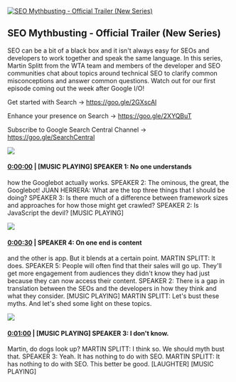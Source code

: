 [![SEO Mythbusting - Official Trailer (New Series)](https://i.ytimg.com/vi/zEEaq6F4Jio/maxresdefault.jpg)](https://www.youtube.com/watch?v=zEEaq6F4Jio)

## SEO Mythbusting - Official Trailer (New Series)

SEO can be a bit of a black box and it isn't always easy for SEOs and developers to work together and speak the same language. In this series, Martin Splitt from the WTA team and members of the developer and SEO communities chat about topics around technical SEO to clarify common misconceptions and answer common questions. Watch out for our first episode coming out the week after Google I/O!



Get started with Search → https://goo.gle/2GXscAl 

Enhance your presence on Search → https://goo.gle/2XYQBuT  



Subscribe to Google Search Central Channel → https://goo.gle/SearchCentral



![](https://i.ytimg.com/vi/zEEaq6F4Jio/maxres1.jpg)



#### [0:00:00](https://www.youtube.com/watch?v=zEEaq6F4Jio&t=0) |  [MUSIC PLAYING] SPEAKER 1: No one understands

how the Googlebot actually works. SPEAKER 2: The ominous, the great, the Googlebot! JUAN HERRERA: What are the top three things that I should be doing? SPEAKER 3: Is there much of a difference between framework sizes and approaches for how those might get crawled? SPEAKER 2: Is JavaScript the devil? [MUSIC PLAYING]  

![](https://i.ytimg.com/vi/zEEaq6F4Jio/maxres2.jpg)



#### [0:00:30](https://www.youtube.com/watch?v=zEEaq6F4Jio&t=30) |  SPEAKER 4: On one end is content

and the other is app. But it blends at a certain point. MARTIN SPLITT: It does. SPEAKER 5: People will often find that their sales will go up. They'll get more engagement from audiences they didn't know they had just because they can now access their content. SPEAKER 2: There is a gap in translation between the SEOs and the developers in how they think and what they consider. [MUSIC PLAYING] MARTIN SPLITT: Let's bust these myths. And let's shed some light on these topics.  

![](https://i.ytimg.com/vi/zEEaq6F4Jio/maxres3.jpg)



#### [0:01:00](https://www.youtube.com/watch?v=zEEaq6F4Jio&t=60) |  [MUSIC PLAYING] SPEAKER 3: I don't know.

Martin, do dogs look up? MARTIN SPLITT: I think so. We should myth bust that. SPEAKER 3: Yeah. It has nothing to do with SEO. MARTIN SPLITT: It has nothing to do with SEO. This better be good. [LAUGHTER] [MUSIC PLAYING]  
